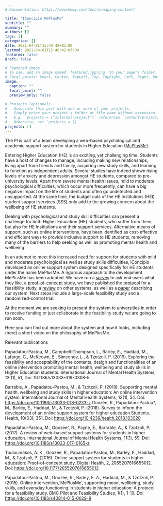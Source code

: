 ```yaml
---
# Documentation: https://wowchemy.com/docs/managing-content/

title: "IConcipio MePlusMe"
subtitle: ""
summary: ""
authors: []
tags: []
categories: []
date: 2021-04-01T15:40:42+03:00
lastmod: 2021-04-01T15:40:42+03:00
featured: false
draft: false

# Featured image
# To use, add an image named `featured.jpg/png` to your page's folder.
# Focal points: Smart, Center, TopLeft, Top, TopRight, Left, Right, BottomLeft, Bottom, BottomRight.
image:
  caption: ""
  focal_point: ""
  preview_only: false

# Projects (optional).
#   Associate this post with one or more of your projects.
#   Simply enter your project's folder or file name without extension.
#   E.g. `projects = ["internal-project"]` references `content/project/deep-learning/index.md`.
#   Otherwise, set `projects = []`.
projects: []
---
```


The PI is part of a team developing a web-based psychological and academic support system for students in Higher Education ([MePlusMe](https://www.iconcipio.com/)).

Entering Higher Education (HE) is an exciting, yet challenging time. Students have a host of changes to manage, including making new relationships, living apart from friends and family, acquiring new study skills, and learning to function as independent adults. Several studies have indeed shown rising levels of anxiety and depression amongst HE students, compared to pre-university levels. Apart from severe mental health issues, mild to moderate psychological difficulties, which occur more frequently, can have a big negative impact on the life of students and often go undetected and unsupported. At the same time, the budget cuts of the HE Institutions (HEI) student support services (SSS) only add to the growing concern about the wellbeing of HE students.

Dealing with psychological and study skill difficulties can present a challenge for both Higher Education (HE) students, who suffer from them, but also for HE Institutions and their support services. Alternative means of support, such as online interventions, have been identified as cost-effective and efficient ways to provide inclusive support to HE students, removing many of the barriers to help seeking as well as promoting mental health and wellbeing.

In an attempt to meet this increased need for support for students with mild and moderate psychological as well as study skills difficulties, iConcipio developed an online support system designed specifically for HE students under the name MePlusMe. A rigorous approach to the development MePlusMe has been adopted. We have run a [survey](https://www.scirp.org/journal/PaperInformation.aspx?paperID=83292) to ask end users what they like, a [proof-of-concept](https://journals.sagepub.com/doi/full/10.1177/2055207616655012) study, we have published the [protocol](https://pilotfeasibilitystudies.biomedcentral.com/articles/10.1186/s40814-015-0029-8) for a feasibility study, a [review](https://ijmhs.biomedcentral.com/articles/10.1186/s13033-017-0165-z) on other systems, as well as a [paper](https://ijmhs.biomedcentral.com/articles/10.1186/s13033-018-0233-z) describing our system. Next steps include a large-scale feasibility study and a randomized-control trial.

At the moment we are seeking to present the system to universities in order to receive funding or just collaborate in the feasibility study we are going to run soon. 


Here you can find out more about the system  and how it looks, including  (here) a short video on the philosophy of MePlusMe. 

Relevant publications

Papadatou-Pastou, M., Campbell-Thompson, L., Barley, E., Haddad, M., Lafarge, C., McKeown, E., Simeonov, L., & Tzotzoli. P. (2019). Exploring the feasibility and acceptability of the contents, design and functionalities of an online intervention promoting mental health, wellbeing and study skills in Higher Education students. International Journal of Mental Health Systems, 13 (1), 51, Doi: 10.1186/s13033-019-0308-5

Barrable, A., Papadatou-Pastou, M., & Tzotzoli, P. (2018). Supporting mental health, wellbeing and study skills in higher education: Αn online intervention system. International Journal of Mental Health Systems, 12(1), 54. Doi: https://doi.org/10.1186/s13033-018-0233-z
Goozée, R., Papadatou-Pastou*, M., Barley, E., Haddad, M., & Tzotzoli, P. (2018). Survey to inform the development of an online support system for higher education Students. Health, 10(03), 351. Doi: https://doi.org/10.4236/health.2018.103028

Papadatou-Pastou, M., Goozee^, R., Payne, E., Barrable, A., & Tzotzoli, P. (2017). A review of web-based support systems for students in higher education. International Journal of Mental Health Systems, 11(1), 59. Doi: https://doi.org/10.1186/s13033-017-0165-z

Touloumakos, A. K., Goozée, R., Papadatou-Pastou, M., Barley, E., Haddad, M., & Tzotzoli, P. (2016). Online support system for students in higher education: Proof-of-concept study. Digital Health, 2, 2055207616655012. Doi: https://doi.org/10.1177/2055207616655012

Papadatou-Pastou, M., Goozée, R., Barley, E. A., Haddad, M., & Tzotzoli, P. (2015). Online intervention,‘MePlusMe’, supporting mood, wellbeing, study skills, and everyday functioning in students in higher education: A protocol for a feasibility study. BMC Pilot and Feasibility Studies, 1(1), 1-10. Doi: https://doi.org/10.1186/s40814-015-0029-8
